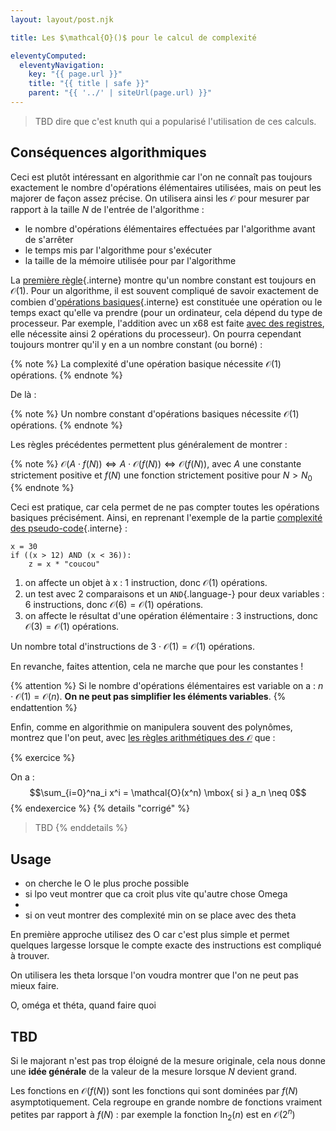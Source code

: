 ```yaml
---
layout: layout/post.njk

title: Les $\mathcal{O}()$ pour le calcul de complexité

eleventyComputed:
  eleventyNavigation:
    key: "{{ page.url }}"
    title: "{{ title | safe }}"
    parent: "{{ '../' | siteUrl(page.url) }}"
---
```


> TBD dire que c'est knuth qui a popularisé l'utilisation de ces calculs.

## Conséquences algorithmiques

Ceci est plutôt intéressant en algorithmie car l'on ne connaît pas toujours exactement le nombre d'opérations élémentaires utilisées, mais on peut les majorer de façon assez précise. On utilisera ainsi les $\mathcal{O}$ pour mesurer par rapport à la taille $N$ de l'entrée de l'algorithme :

- le nombre d'opérations élémentaires effectuées par l'algorithme avant de s'arrêter
- le temps mis par l'algorithme pour s'exécuter
- la taille de la mémoire utilisée pour par l'algorithme

La [première règle](../comparaisons-asymptotiques/#OA1){.interne} montre qu'un nombre constant est toujours en $\mathcal{O}(1)$. Pour un algorithme, il est souvent compliqué de savoir exactement de combien d'[opérations basiques](../pseudo-code#instruction-basique){.interne} est constituée une opération ou le temps exact qu'elle va prendre (pour un ordinateur, cela dépend du type de processeur. Par exemple, l'addition avec un x68 est faite [avec des registres](https://ensiwiki.ensimag.fr/index.php?title=Constructions_de_base_en_assembleur_x86), elle nécessite ainsi 2 opérations du processeur). On pourra cependant toujours montrer qu'il y en a un nombre constant (ou borné) :

{% note %}
La complexité d'une opération basique nécessite $\mathcal{O}(1)$ opérations.
{% endnote %}

De là :

{% note %}
Un nombre constant d'opérations basiques nécessite $\mathcal{O}(1)$ opérations.
{% endnote %}

Les règles précédentes permettent plus généralement de montrer :

{% note %}
$\mathcal{O}(A \cdot f(N)) \Leftrightarrow A \cdot \mathcal{O}(f(N)) \Leftrightarrow \mathcal{O}(f(N))$, avec $A$ une constante strictement positive et $f(N)$ une fonction strictement positive pour $N > N_0$
{% endnote %}

Ceci est pratique, car cela permet de ne pas compter toutes les opérations basiques précisément. Ainsi, en reprenant l'exemple de la partie [complexité des pseudo-code](../pseudo-code#complexité){.interne} :

```text#
x = 30
if ((x > 12) AND (x < 36)):
    z = x * "coucou"
```

1. on affecte un objet à x : 1 instruction, donc $\mathcal{O}(1)$ opérations.
2. un test avec 2 comparaisons et un `AND`{.language-} pour deux variables : 6 instructions, donc $\mathcal{O}(6) = \mathcal{O}(1)$ opérations.
3. on affecte le résultat d'une opération élémentaire : 3 instructions, donc $\mathcal{O}(3) = \mathcal{O}(1)$ opérations.

Un nombre total d'instructions de $3 \cdot \mathcal{O}(1) = \mathcal{O}(1)$ opérations.

En revanche, faites attention, cela ne marche que pour les constantes !

{% attention %}
Si le nombre d'opérations élémentaires est variable on a : $n \cdot \mathcal{O}(1) = \mathcal{O}(n)$. **On ne peut pas simplifier les éléments variables**.
{% endattention %}

Enfin, comme en algorithmie on manipulera souvent des polynômes, montrez que l'on peut, avec [les règles arithmétiques des $\mathcal{O}$](../comparaisons-asymptotiques/#arithmétique) que :

{% exercice %}

On a :
$$\sum_{i=0}^na_i x^i = \mathcal{O}(x^n) \mbox{ si } a_n \neq 0$$
{% endexercice %}
{% details "corrigé" %}
> TBD
{% enddetails %}

## Usage

- on cherche le O le plus proche possible
- si lpo veut montrer que ca croit plus vite qu'autre chose Omega
- 
- si on veut montrer des complexité min on se place avec des theta


En première approche utilisez des O car c'est plus simple et permet quelques largesse lorsque le compte exacte des instructions est compliqué à trouver.

On utilisera les theta lorsque l'on voudra montrer que l'on ne peut pas mieux faire.

O, oméga et théta, quand faire quoi

## TBD 


Si le majorant n'est pas trop éloigné de la mesure originale, cela nous donne une **idée générale** de la valeur de la mesure lorsque $N$ devient grand.


Les fonctions en $\mathcal{O}(f(N))$ sont les fonctions qui sont dominées par $f(N)$ asymptotiquement. Cela regroupe en grande nombre de fonctions vraiment petites par rapport à $f(N)$ : par exemple la fonction $\ln_2(n)$ est en $\mathcal{O}(2^n)$
